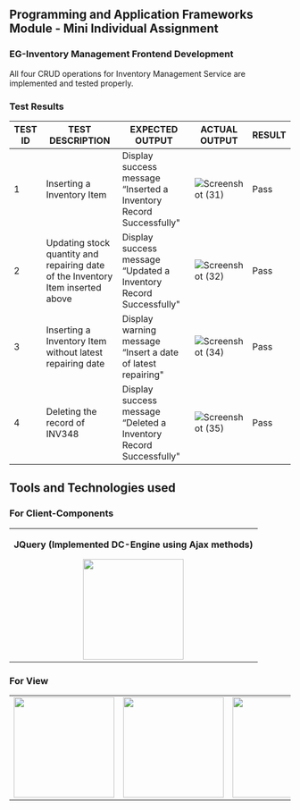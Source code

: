 ## Programming and Application Frameworks Module - Mini Individual Assignment
### EG-Inventory Management Frontend Development

<p>All four CRUD operations for Inventory Management Service are implemented and tested properly.</p>

### Test Results

| TEST ID | TEST DESCRIPTION | EXPECTED OUTPUT | ACTUAL OUTPUT | RESULT |
| --- | --- | --- | --- |--- |
| 1 | Inserting a Inventory Item | Display success message “Inserted a Inventory Record Successfully" |![Screenshot (31)](https://user-images.githubusercontent.com/80061475/168463864-0c2cd0c8-9e93-4871-be53-395f99695b38.png)|Pass
| 2 | Updating stock quantity and repairing date of the Inventory Item inserted above | Display success message “Updated a Inventory Record Successfully" |![Screenshot (32)](https://user-images.githubusercontent.com/80061475/168463985-1718ff3a-3a41-41a8-842a-9b19beb0125e.png)|Pass
| 3 | Inserting a Inventory Item without latest repairing date  | Display warning message “Insert a date of latest repairing" |![Screenshot (34)](https://user-images.githubusercontent.com/80061475/168464130-efc8e0bd-056d-4e72-af18-04135ec59fa7.png)|Pass
| 4 | Deleting the record of INV348  | Display success message “Deleted a Inventory Record Successfully" |![Screenshot (35)](https://user-images.githubusercontent.com/80061475/168464137-cb63e95e-2afb-4ec3-bf90-fbaa5989f13e.png)|Pass

## Tools and Technologies used

### For Client-Components
<table align="center">
  <tr>
    <td align="center"><p size=40><b>JQuery (Implemented DC-Engine using Ajax methods)</b></p><a href="https://jquery.com/" target="_blank"><img src="https://img.icons8.com/ios-filled/100/000000/jquery.png" width="180"></a></td>
  </tr>

</table>

### For View
<table align="center">
  <tr>
    <td><a href="https://html.spec.whatwg.org/" target="_blank"><img src="https://img.icons8.com/color/200/html-5--v1.png" width="180"></a></td>
    <td><a href="https://www.w3.org/TR/CSS/#css" target="_blank"><img src="https://img.icons8.com/color/200/css3.png" width="180"></a></td>
    <td><a href="https://getbootstrap.com/docs/5.0/getting-started/introduction/" target="_blank"><img src="https://img.icons8.com/color/200/bootstrap.png" width="180"></a></td>
  </tr>
</table>


